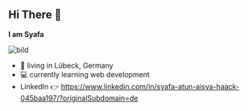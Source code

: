 ## Hi There 👋
**I am Syafa**

![bild](https://images.unsplash.com/photo-1524799744590-dd8442863563?q=80&w=872&auto=format&fit=crop&ixlib=rb-4.0.3&ixid=M3wxMjA3fDB8MHxwaG90by1wYWdlfHx8fGVufDB8fHx8fA%3D%3D)
- 🏡 living in Lübeck, Germany
- 💻 currently learning web development
- LinkedIn 👉 https://www.linkedin.com/in/syafa-atun-aisya-haack-045baa197/?originalSubdomain=de


<!--
**syafahaack/SyafaHaack** is a ✨ _special_ ✨ repository because its `README.md` (this file) appears on your GitHub profile.

Here are some ideas to get you started:

- 🔭 I’m living in Lübeck
- 🌱 I’m currently learning web development

- 😄 Pronouns: ...
- ⚡ Fun fact: ...
-->
